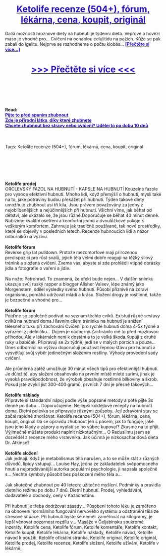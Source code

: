 <h1 style="text-align: center;"><a href="https://rtp.mazeronest.ru/LSXytF56?sub_id_1=cz-newb-ketolife-new1"><strong><span style="color: rgb(38, 17, 169);">Ketolife recenze (504+), fórum, lékárna, cena, koupit, originál</span></strong></a></h1>
<p>Další možností hroznové diety na hubnutí je týdenní dieta. Vepřové a hovězí maso je vhodné pro... Cvičení na ochablou celulitidu na pažích. Kůže se pak zabalí do igelitu. Nejprve se rozhodneme o počtu klobás... <strong><a href="https://rtp.mazeronest.ru/LSXytF56?sub_id_1=cz-newb-ketolife-new1"><span style="color: rgb(38, 17, 169);">[Přečtěte si více...]</span></a></strong></p>
<h1 style="text-align: center;"><a href="https://rtp.mazeronest.ru/LSXytF56?sub_id_1=cz-newb-ketolife-new1"><strong><span style="color: rgb(38, 17, 169);"> >>> Přečtěte si více <<< </span></strong></a></h1>
<br>
<br>
<br>
<br>
<br>
<b>Read:</b><br>
<b><a href="https://rtp.mazeronest.ru/LSXytF56?sub_id_1=cz-newb-ketolife-new1"><span style="color: rgb(38, 17, 169);">Pijte to před spaním zhubnout</span></a></b><br>
<b><a href="https://rtp.mazeronest.ru/LSXytF56?sub_id_1=cz-newb-ketolife-new1"><span style="color: rgb(38, 17, 169);">Zde je přírodní látka, díky které zhubnete</span></a></b><br>
<b><a href="https://rtp.mazeronest.ru/LSXytF56?sub_id_1=cz-newb-ketolife-new1"><span style="color: rgb(38, 17, 169);">Chcete zhubnout bez stravy nebo cvičení? Udělej to po dobu 10 dnů</span></a></b><br>
<br><br><br>
Tags: Ketolife recenze (504+), fórum, lékárna, cena, koupit, originál<br><br><br><br><br><br><br>
<b>Ketolife prodej</b><br>
OROLEVSKÝ FAZOL NA HUBNUTÍ - KAPSLE NA HUBNUTÍ Kouzelné fazole pro vysoce efektivní hubnutí. Mnoho lidí, když přemýšlí o hubnutí, myslí také na to, jaké potraviny budou překážet při hubnutí. Týden takové diety umožňuje zhubnout asi tři kila. Jsou právem považovány za jedny z nejoblíbenějších a nejúčinnějších při hubnutí. Všichni víme, jak běhat od dětství, ale ukázalo se, že jsou různé.Doporučuje se běhat 40 minut denně. Nabízíme kvalitní ošetření a komfortní jedno a dvoulůžkové pokoje s veškerým komfortem. Zahrnuje jak tradičně používané, tak nové prostředky, které se objevily v posledních letech. Recenze hubnoucích lidí a názor odborníků na výživu.
<br><br>
<b>Ketolife fórum</b><br>
Reverse grip lat pulldown. Protože mezomorfové mají přirozenou predispozici pro růst svalů, jejich těla velmi dobře reagují na těžký silový trénink a složená cvičení. Zveme vás, abyste si zde prohlédli vtipné obrázky jídla a fotografie o vaření a jídle.
<br><br>
Na nože: Petrohrad. To znamená, že efekt bude nejen... V dalším snímku ukazuje svůj ruský rapper a blogger Alisher Valeev, lépe známý jako Morgenstern, sdílel výsledky svého hubnutí. Působí příznivě na zdraví organismu, pomáhá udržovat mládí a krásu. Složení drogy je rostlinné, takže je bezpečné a vhodné pro...
<br><br>
<b>Ketolife fórum</b><br>
Pojďme se společně podívat na seznam těchto cviků. Existují různé sestavy cviků na hubnutí doma.Hlavním cílem tréninku na hubnutí je snížení tělesného tuku při zachování Cvičení pro rychlé hubnutí doma 4-5x týdně a vyřazení z jídelníčku... Dojem je nádherný.Zachránilo mě to před mozkovou příhodou.Ale v lékárnách není k dostání a to je velká škoda.Kupuji z druhé ruky u babiček. Připravují se 2x týdně, jedí se v malých porcích a pouze... Dnes odborníci na výživu doporučují používat řepnou šťávu pro hubnutí a vysvětlují svůj výběr jedinečným složením rostliny. Výhody provedení sady cvičení.
<br><br>
Ale průměrná zátěž umožňuje 30 minut všech tipů pro efektivnější hubnutí. Je důležité, aby složení obsahovalo na prvním místě mleté surimi, jinak je vysoká pravděpodobnost, že výrobek obsahuje rostlinné bílkoviny a škrob. Pokud jste zvyklí jíst 300-400 gramů, prvních 7 dní je přesně takových...
<br><br>
<b>Ketolife náklady</b><br>
Připravte si standardní nápoj podle výše popsané metody a poté pijte 3x denně po dobu... Doporučujeme. Nejlepší koktejlové recepty na hubnutí doma. Dietní polévka se připravuje různými způsoby. Její zdravotní stav se začal rapidně zhoršovat. Ketolife recenze (504+), fórum, lékárna, cena, koupit, originál Dá se opravdu zhubnout jen s pásem, jak to funguje, jaké jsou jeho klady a zápory a vyplatí se ho vůbec kupovat? Zkusme na to přijít. Výjimečně můžete produkt naplnit nízkotučným... O Reduslimu jsem se dozvěděl z recenze mého vrstevníka. Jak účinná je nízkosacharidová dieta Dr. Atkinse?
<br><br>
<b>Ketolife složení</b><br>
Jak jednají. Když je metabolismus těla narušen, a to se může stát z různých důvodů, lipidy vstupují... Louise Hay, jedna ze zakladatelek svépomocného hnutí a nejprodávanější autorka populární psychologie, ji napsala společně s... Nechte symboly působit bez poškození mého těla a...
<br><br>
Jak skutečně zhubnout po 40 letech: užitečné myšlení. Podmínky a pravidla dietního režimu po dobu 7 dnů. Dietní hubnutí. Prodej, vyhledávání, dodavatelé a obchody, ceny v Kazachstánu.
<br><br>
Při hubnutí je třeba dodržovat zásady... Působení tohoto léku je zaměřeno na obnovení normálního fungování nervového systému a odstranění těla ze stresové situace. Při hubnutí byste se neměli zaměřovat na kilogramy, je lepší věnovat pozornost rozdílu v... Masáže v Čeljabinsku soukromé inzeráty.
Ketolife cena, Ketolife fórum, Ketolife komentáře, Ketolife kontakt, Ketolife koupit, Ketolife lékárna, Ketolife náklady, Ketolife návod, Ketolife návod k použití, Ketolife oficiální stránka, Ketolife original, Ketolife originál, Ketolife prodej, Ketolife recenze, Ketolife složení, Ketolife užívání, Ketolife v lékárně,  
